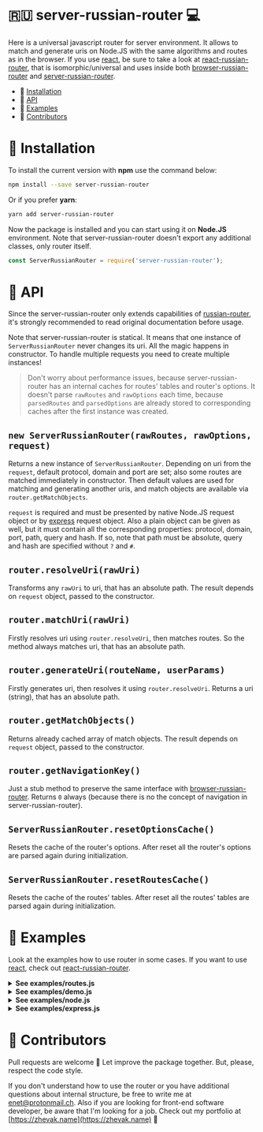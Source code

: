 # :ru: server-russian-router :computer:
Here is a universal javascript router for server environment. It allows to match and generate uris on Node.JS with the same algorithms and routes as in the browser. If you use [react](https://github.com/facebook/react), be sure to take a look at [react-russian-router](https://github.com/Enet/react-russian-router), that is isomorphic/universal and uses inside both [browser-russian-router](https://github.com/Enet/browser-russian-router) and [server-russian-router](https://github.com/Enet/server-russian-router).

- :whale: [Installation](#whale-installation)
- :tropical_fish: [API](#tropical_fish-api)
- :blowfish: [Examples](#blowfish-examples)
- :dolphin: [Contributors](#dolphin-contributors)

# :whale: Installation
To install the current version with **npm** use the command below:
```sh
npm install --save server-russian-router
```
Or if you prefer **yarn**:
```sh
yarn add server-russian-router
```

Now the package is installed and you can start using it on **Node.JS** environment. Note that server-russian-router doesn't export any additional classes, only router itself.
```javascript
const ServerRussianRouter = require('server-russian-router');
```

# :tropical_fish: API
Since the server-russian-router only extends capabilities of [russian-router](https://github.com/Enet/russian-router), it's strongly recommended to read original documentation before usage.

Note that server-russian-router is statical. It means that one instance of `ServerRussianRouter` never changes its uri. All the magic happens in constructor. To handle multiple requests you need to create multiple instances!

> Don't worry about performance issues, because server-russian-router has an internal caches for routes' tables and router's options. It doesn't parse `rawRoutes` and `rawOptions` each time, because `parsedRoutes` and `parsedOptions` are already stored to corresponding caches after the first instance was created.

## `new ServerRussianRouter(rawRoutes, rawOptions, request)`
Returns a new instance of `ServerRussianRouter`. Depending on uri from the `request`, default protocol, domain and port are set; also some routes are matched immediately in constructor. Then default values are used for matching and generating another uris, and match objects are available via `router.getMatchObjects`.

`request` is required and must be presented by native Node.JS request object or by [express](https://github.com/expressjs/express) request object. Also a plain object can be given as well, but it must contain all the corresponding properties: protocol, domain, port, path, query and hash. If so, note that path must be absolute, query and hash are specified without `?` and `#`.

## `router.resolveUri(rawUri)`
Transforms any `rawUri` to uri, that has an absolute path. The result depends on `request` object, passed to the constructor.

## `router.matchUri(rawUri)`
Firstly resolves uri using `router.resolveUri`, then matches routes. So the method always matches uri, that has an absolute path.

## `router.generateUri(routeName, userParams)`
Firstly generates uri, then resolves it using `router.resolveUri`. Returns a uri (string), that has an absolute path.

## `router.getMatchObjects()`
Returns already cached array of match objects. The result depends on `request` object, passed to the constructor.

## `router.getNavigationKey()`
Just a stub method to preserve the same interface with [browser-russian-router](https://github.com/Enet/browser-russian-router). Returns `0` always (because there is no the concept of navigation in server-russian-router).

## `ServerRussianRouter.resetOptionsCache()`
Resets the cache of the router's options. After reset all the router's options are parsed again during initialization.

## `ServerRussianRouter.resetRoutesCache()`
Resets the cache of the routes' tables. After reset all the routes' tables are parsed again during initialization.

# :blowfish: Examples
Look at the examples how to use router in some cases. If you want to use [react](https://github.com/facebook/react), check out [react-russian-router](https://github.com/Enet/react-russian-router).
<details><summary><strong>See examples/routes.js</strong></summary>

```javascript
module.exports = {
    index: {
        uri: '/',
        // {key} will be replaced with navigation key, that is always 0 on the server
        key: 'index.{key}'
    },
    user: {
        uri: '/user/{id}',
        params: {
            id: /\d+/
        },
        key: (matchObject) => {
            return 'user.' + matchObject.params.id
        }
    },
    about: {
        uri: '/about'
    },
    hello: {
        // Note the relative path here, that's not recommended to use
        uri: '?hello={entity}',
        params: {
            entity: /\w+/
        }
    }
};
```

</details>
<details><summary><strong>See examples/demo.js</strong></summary>

```javascript
const ServerRussianRouter = require('server-russian-router');

const options = {};
const routes = require('./routes.js');
const request = {
    protocol: 'https',
    domain: 'localhost',
    port: 443,
    path: '/user/123',
    query: '',
    hash: ''
};

// Third argument must be node/express request or custom uri like here
const router = new ServerRussianRouter(routes, options, request);

// Router has already matched all the routes during initialization
const requestMatchObjects = router.getMatchObjects();
console.log(requestMatchObjects.length); // 1
console.log(requestMatchObjects[0].key); // 'User/user.123'

const indexMatchObjects = router.matchUri('/');
console.log(indexMatchObjects[0].key); // 'User/index.0'

const aboutMatchObjects = router.matchUri('/about');
console.log(aboutMatchObjects[0].key); // 'RussianRouter/about'

console.log(router.resolveUri('delete')); // '/user/123/delete'
console.log(router.resolveUri('?xyz=777')); // '/user/123?xyz=777'
console.log(router.resolveUri('#матрёшка')); // '/user/123#матрёшка'
console.log(router.resolveUri('?xyz=777#матрёшка')); // '/user/123?xyz=777#матрёшка'
console.log(router.resolveUri('/already/resolved/')); // '/alrady/resolved/'

const helloMatchObjects = router.matchUri('?hello=world');
console.log(helloMatchObjects.length); // 2
console.log(helloMatchObjects[0].name); // 'user'
console.log(helloMatchObjects[1].name); // 'hello'
console.log(helloMatchObjects[1].path); // '/user/123'
console.log(helloMatchObjects[1].query); // {hello: 'world'}
console.log(helloMatchObjects[1].params.entity); // 'world'

console.log(router.generateUri('about')); // '/about'
console.log(router.generateUri('hello', {entity: 'world'})); // '/user/123?hello=world'

console.log(router.getNavigationKey()); // 0
```

</details>
<details><summary><strong>See examples/node.js</strong></summary>

```javascript
const ServerRussianRouter = require('server-russian-router');

const options = {};
const routes = require('./routes.js');

const http = require('http');
const port = 8080;
const server = http.createServer((request, response) => {
    const router = new ServerRussianRouter(routes, options, request);
    const matchObjects = router.getMatchObjects();
    response.end(JSON.stringify(matchObjects));
});

server.listen(port, (error) => {
    if (error) {
        throw error;
    }
    console.log('Node server is started on ' + port);
});
```

</details>
<details><summary><strong>See examples/express.js</strong></summary>

```javascript
const ServerRussianRouter = require('server-russian-router');
const express = require('express'); // npm install express

const options = {};
const routes = require('./routes.js');

const port = 8080;
const server = express();
server.get('*', (request, response) => {
    const router = new ServerRussianRouter(routes, options, request);
    const matchObjects = router.getMatchObjects();
    response.end(JSON.stringify(matchObjects));
});
server.listen(port, (error) => {
    if (error) {
        throw error;
    }
    console.log('Express server is started on ' + port);
});
```

</details>

# :dolphin: Contributors
Pull requests are welcome :feet: Let improve the package together. But, please, respect the code style.

If you don't understand how to use the router or you have additional questions about internal structure, be free to write me at [enet@protonmail.ch](enet@protonmail.ch). Also if you are looking for front-end software developer, be aware that I'm looking for a job. Check out my portfolio at [https://zhevak.name](https://zhevak.name) :frog:
